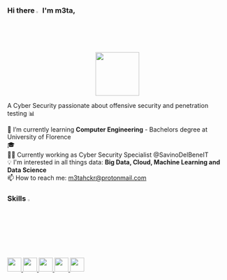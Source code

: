 ### Hi there <img src = "https://raw.githubusercontent.com/MartinHeinz/MartinHeinz/master/wave.gif" width = 2%> I'm m3ta,

<div id="header" align="center">
  <div id="header" align="center">
  <img src="https://media.giphy.com/media/UDclWKlmfmq7twI3iJ/giphy.gif" width="100"/>
</div>
</div>


A Cyber Security passionate about offensive security and penetration testing :bar_chart:

🌱 I’m currently learning **Computer Engineering** - Bachelors degree at University of Florence <br>
🎓 <br>
👨‍💼 Currently working as Cyber Security Specialist  @SavinoDelBeneIT <br>
:bulb: I'm interested in all things data: **Big Data, Cloud, Machine Learning and Data Science** <br>
📫 How to reach me: m3tahckr@protonmail.com


<h3> Skills <img src = "https://media2.giphy.com/media/QssGEmpkyEOhBCb7e1/giphy.gif?cid=ecf05e47a0n3gi1bfqntqmob8g9aid1oyj2wr3ds3mg700bl&rid=giphy.gif" width = 3%> </h3>
<a href= https://github.com/c0desbym3ta?tab=repositories&q=&type=&language=python&sort= > <img width ='32px' src ='https://raw.githubusercontent.com/rahulbanerjee26/githubAboutMeGenerator/main/icons/python.svg'> </a>
<a href= https://github.com/c0desbym3ta?tab=repositories&q=&type=&language=python&sort= > <img width ='32px' src ='https://raw.githubusercontent.com/rahulbanerjee26/githubAboutMeGenerator/main/icons/c.svg'> </a>
<a href= https://github.com/c0desbym3ta?tab=repositories&q=&type=&language=python&sort= > <img width ='32px' src ='https://raw.githubusercontent.com/rahulbanerjee26/githubAboutMeGenerator/main/icons/cpp.svg'> </a>
<a href= https://github.com/c0desbym3ta?tab=repositories&q=&type=&language=git&sort= > <img width ='32px' src ='https://raw.githubusercontent.com/rahulbanerjee26/githubAboutMeGenerator/main/icons/git.svg'> </a>
<a href= https://github.com/c0desbym3ta?tab=repositories&q=&type=&language=linux&sort= > <img width ='32px' src ='https://raw.githubusercontent.com/rahulbanerjee26/githubAboutMeGenerator/main/icons/linux.svg'> </a>
